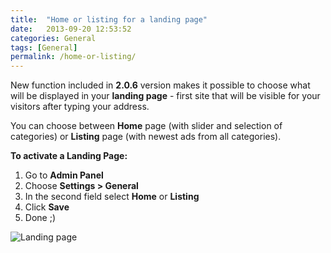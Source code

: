 ```yaml
---
title:  "Home or listing for a landing page"
date:   2013-09-20 12:53:52
categories: General
tags: [General]
permalink: /home-or-listing/
---
```

New function included in **2.0.6** version makes it possible to choose what will be displayed in your **landing page** \- first site that will be visible for your visitors after typing your address.

You can choose between **Home** page (with slider and selection of categories) or **Listing** page (with newest ads from all categories).

**To activate a Landing Page:** 

1. Go to **Admin Panel** 
2. Choose **Settings > General** 
3. In the second field select **Home** or **Listing** 
4. Click **Save** 
5. Done ;) 

![Landing page](//open-classifieds.com/wp-content/uploads/2013/09/Landing-page.png)
